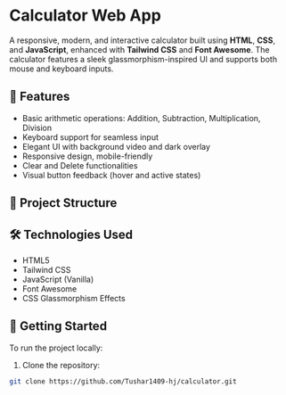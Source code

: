# Calculator Web App

A responsive, modern, and interactive calculator built using **HTML**, **CSS**, and **JavaScript**, enhanced with **Tailwind CSS** and **Font Awesome**. The calculator features a sleek glassmorphism-inspired UI and supports both mouse and keyboard inputs.

## 🌟 Features

- Basic arithmetic operations: Addition, Subtraction, Multiplication, Division
- Keyboard support for seamless input
- Elegant UI with background video and dark overlay
- Responsive design, mobile-friendly
- Clear and Delete functionalities
- Visual button feedback (hover and active states)

## 📁 Project Structure


## 🛠️ Technologies Used

- HTML5
- Tailwind CSS
- JavaScript (Vanilla)
- Font Awesome
- CSS Glassmorphism Effects

## 🚀 Getting Started

To run the project locally:

1. Clone the repository:

```bash
git clone https://github.com/Tushar1409-hj/calculator.git
